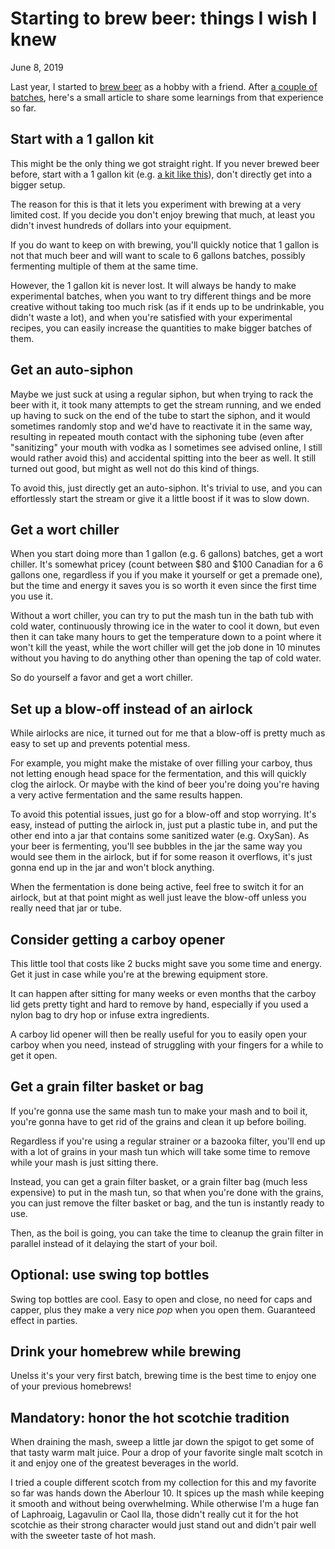 Starting to brew beer: things I wish I knew
===========================================
June 8, 2019

Last year, I started to [brew beer](https://photography.codejam.info/2018/2018-11-26-brewing.html)
as a hobby with a friend. After [a couple of batches](https://github.com/valeriangalliat/sans-pression),
here's a small article to share some learnings from that experience so far.

Start with a 1 gallon kit
-------------------------

This might be the only thing we got straight right. If you never brewed
beer before, start with a 1 gallon kit (e.g. [a kit like this](https://www.beergrains.com/1-Gallon-Starter-Kit/)),
don't directly get into a bigger setup.

The reason for this is that it lets you experiment with brewing at a
very limited cost. If you decide you don't enjoy brewing that much, at
least you didn't invest hundreds of dollars into your equipment.

If you do want to keep on with brewing, you'll quickly notice that 1
gallon is not that much beer and will want to scale to 6 gallons
batches, possibly fermenting multiple of them at the same time.

However, the 1 gallon kit is never lost. It will always be handy to make
experimental batches, when you want to try different things and be more
creative without taking too much risk (as if it ends up to be
undrinkable, you didn't waste a lot), and when you're satisfied with
your experimental recipes, you can easily increase the quantities to
make bigger batches of them.

Get an auto-siphon
------------------

Maybe we just suck at using a regular siphon, but when trying to rack
the beer with it, it took many attempts to get the stream running, and
we ended up having to suck on the end of the tube to start the siphon,
and it would sometimes randomly stop and we'd have to reactivate it in
the same way, resulting in repeated mouth contact with the siphoning
tube (even after "sanitizing" your mouth with vodka as I sometimes see
advised online, I still would rather avoid this) and accidental spitting
into the beer as well. It still turned out good, but might as well not
do this kind of things.

To avoid this, just directly get an auto-siphon. It's trivial to use,
and you can effortlessly start the stream or give it a little boost if
it was to slow down.

Get a wort chiller
------------------

When you start doing more than 1 gallon (e.g. 6 gallons) batches, get a
wort chiller. It's somewhat pricey (count between $80 and $100 Canadian
for a 6 gallons one, regardless if you if you make it yourself or get a
premade one), but the time and energy it saves you is so worth it even
since the first time you use it.

Without a wort chiller, you can try to put the mash tun in the bath tub
with cold water, continuously throwing ice in the water to cool it down,
but even then it can take many hours to get the temperature down to a
point where it won't kill the yeast, while the wort chiller will get the
job done in 10 minutes without you having to do anything other than
opening the tap of cold water.

So do yourself a favor and get a wort chiller.

Set up a blow-off instead of an airlock
---------------------------------------

While airlocks are nice, it turned out for me that a blow-off is pretty
much as easy to set up and prevents potential mess.

For example, you might make the mistake of over filling your carboy,
thus not letting enough head space for the fermentation, and this will
quickly clog the airlock. Or maybe with the kind of beer you're doing
you're having a very active fermentation and the same results happen.

To avoid this potential issues, just go for a blow-off and stop
worrying. It's easy, instead of putting the airlock in, just put a
plastic tube in, and put the other end into a jar that contains some
sanitized water (e.g. OxySan). As your beer is fermenting, you'll see
bubbles in the jar the same way you would see them in the airlock, but
if for some reason it overflows, it's just gonna end up in the jar and
won't block anything.

When the fermentation is done being active, feel free to switch it for
an airlock, but at that point might as well just leave the blow-off
unless you really need that jar or tube.

Consider getting a carboy opener
--------------------------------

This little tool that costs like 2 bucks might save you some time and
energy. Get it just in case while you're at the brewing equipment store.

It can happen after sitting for many weeks or even months that the
carboy lid gets pretty tight and hard to remove by hand, especially
if you used a nylon bag to dry hop or infuse extra ingredients.

A carboy lid opener will then be really useful for you to easily open
your carboy when you need, instead of struggling with your fingers for
a while to get it open.

Get a grain filter basket or bag
--------------------------------

If you're gonna use the same mash tun to make your mash and to boil it,
you're gonna have to get rid of the grains and clean it up before
boiling.

Regardless if you're using a regular strainer or a bazooka filter,
you'll end up with a lot of grains in your mash tun which will take some
time to remove while your mash is just sitting there.

Instead, you can get a grain filter basket, or a grain filter bag (much
less expensive) to put in the mash tun, so that when you're done with
the grains, you can just remove the filter basket or bag, and the tun is
instantly ready to use.

Then, as the boil is going, you can take the time to cleanup the grain
filter in parallel instead of it delaying the start of your boil.

Optional: use swing top bottles
-------------------------------

Swing top bottles are cool. Easy to open and close, no need for caps and
capper, plus they make a very nice *pop* when you open them. Guaranteed
effect in parties.

Drink your homebrew while brewing
---------------------------------

Unelss it's your very first batch, brewing time is the best time to
enjoy one of your previous homebrews!

Mandatory: honor the hot scotchie tradition
-------------------------------------------

When draining the mash, sweep a little jar down the spigot to get some
of that tasty warm malt juice. Pour a drop of your favorite single malt
scotch in it and enjoy one of the greatest beverages in the world.

I tried a couple different scotch from my collection for this and my
favorite so far was hands down the Aberlour 10. It spices up the mash
while keeping it smooth and without being overwhelming. While otherwise
I'm a huge fan of Laphroaig, Lagavulin or Caol Ila, those didn't really
cut it for the hot scotchie as their strong character would just stand
out and didn't pair well with the sweeter taste of hot mash.
